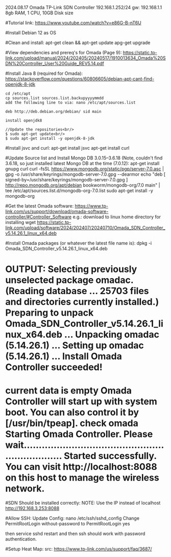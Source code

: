 2024.08.17
Omada TP-Link SDN Controller
192.168.1.252/24
gw: 192.168.1.1
8gb RAM, 1 CPU, 10GB Disk size

#Tutorial link:
https://www.youtube.com/watch?v=e86G-B-nT6U

#Install Debian 12 as OS

#Clean and install:
apt-get clean && apt-get update
apg-get upgrade

#View dependencies and prereq's for Omada (Page 9): 
https://static.tp-link.com/upload/manual/2024/202405/20240517/1910013634_Omada%20SDN%20Controller_User%20Guide_REV5.14.pdf

#Install Java 8 (required for Omada):
https://stackoverflow.com/questions/60806605/debian-apt-cant-find-openjdk-8-jdk

	cd /etc/apt
	cp sources.list sources.list.backupyyyymmdd
    add the following line to via: nano /etc/apt/sources.list

    deb http://deb.debian.org/debian/ sid main

    install openjdk8

    //Update the repositories<br/>
    $ sudo apt-get update<br/>
    $ sudo apt-get install -y openjdk-8-jdk

#Install jsvc and curl:
apt-get install jsvc
apt-get install curl

#Update Source list and Install Mongo DB 3.0.15–3.6.18 (Note, couldn't find 3.6.18, so just installed latest Mongo DB at the time (7.0.12):
apt-get install gnupg curl
curl -fsSL https://www.mongodb.org/static/pgp/server-7.0.asc | gpg -o /usr/share/keyrings/mongodb-server-7.0.gpg --dearmor
echo "deb [ signed-by=/usr/share/keyrings/mongodb-server-7.0.gpg ] http://repo.mongodb.org/apt/debian bookworm/mongodb-org/7.0 main" | tee /etc/apt/sources.list.d/mongodb-org-7.0.list
sudo apt-get install -y mongodb-org

#Get the latest Omada software:
https://www.tp-link.com/us/support/download/omada-software-controller/#Controller_Software
e.g.: download to linux home directory for installing
wget https://static.tp-link.com/upload/software/2024/202407/20240710/Omada_SDN_Controller_v5.14.26.1_linux_x64.deb

#Install Omada packages (or whatever the latest file name is):
dpkg -i Omada_SDN_Controller_v5.14.26.1_linux_x64.deb

OUTPUT:
Selecting previously unselected package omadac.
(Reading database ... 25703 files and directories currently installed.)
Preparing to unpack Omada_SDN_Controller_v5.14.26.1_linux_x64.deb ...
Unpacking omadac (5.14.26.1) ...
Setting up omadac (5.14.26.1) ...
Install Omada Controller succeeded!
==========================
current data is empty
Omada Controller will start up with system boot. You can also control it by [/usr/bin/tpeap]. 
check omada
Starting Omada Controller. Please wait..................................................................
Started successfully.
You can visit http://localhost:8088 on this host to manage the wireless network.
========================

#SDN Should be installed correctly:
NOTE: Use the IP instead of localhost
http://192.168.3.253:8088

#Allow SSH:
Update Config:
nano /etc/ssh/sshd_config
Change
PermitRootLogin without-password
to
PermitRootLogin yes

then service sshd restart and then ssh should work with password authentication.

#Setup Heat Map:
src: https://www.tp-link.com/us/support/faq/3687/